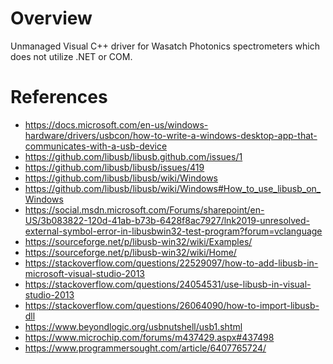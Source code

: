 # Overview

Unmanaged Visual C++ driver for Wasatch Photonics spectrometers which does not 
utilize .NET or COM.

# References

- https://docs.microsoft.com/en-us/windows-hardware/drivers/usbcon/how-to-write-a-windows-desktop-app-that-communicates-with-a-usb-device
- https://github.com/libusb/libusb.github.com/issues/1
- https://github.com/libusb/libusb/issues/419
- https://github.com/libusb/libusb/wiki/Windows
- https://github.com/libusb/libusb/wiki/Windows#How_to_use_libusb_on_Windows
- https://social.msdn.microsoft.com/Forums/sharepoint/en-US/3b083822-120d-41ab-b73b-6428f8ac7927/lnk2019-unresolved-external-symbol-error-in-libusbwin32-test-program?forum=vclanguage
- https://sourceforge.net/p/libusb-win32/wiki/Examples/
- https://sourceforge.net/p/libusb-win32/wiki/Home/
- https://stackoverflow.com/questions/22529097/how-to-add-libusb-in-microsoft-visual-studio-2013
- https://stackoverflow.com/questions/24054531/use-libusb-in-visual-studio-2013
- https://stackoverflow.com/questions/26064090/how-to-import-libusb-dll
- https://www.beyondlogic.org/usbnutshell/usb1.shtml
- https://www.microchip.com/forums/m437429.aspx#437498
- https://www.programmersought.com/article/6407765724/
